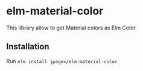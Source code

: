 # elm-material-color

This library allow to get Material colors as Elm Color.

## Installation

Run `elm install jpagex/elm-material-color`.
